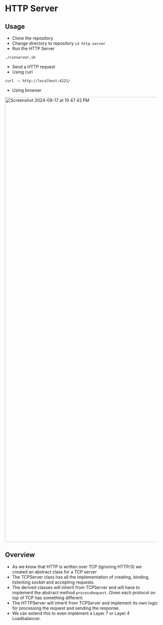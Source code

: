 # HTTP Server
## Usage
- Clone the repository
- Change directory to repository `cd http-server`
- Run the HTTP Server
```bash
./runserver.sh
```
- Send a HTTP request
- Using curl
```bash
curl -v http://localhost:4221/
```
- Using browser
<img width="1462" alt="Screenshot 2024-08-17 at 10 47 42 PM" src="https://github.com/user-attachments/assets/480dcd03-aeee-4c35-bf6e-90ab469b330a">

## Overview
- As we know that HTTP is written over TCP (ignoring HTTP/3) we created an abstract class for a TCP server
- The TCPServer class has all the implementation of creating, binding, listenting socket and accepting requests.
- The derived classes will inherit from TCPServer and will have to implement the abstract method `processRequest`. Given each protocol on top of TCP has something different.
- The HTTPServer will inherit from TCPServer and implement its own logic for processing the request and sending the response.
- We can extend this to even implement a Layer 7 or Layer 4 Loadbalancer.
